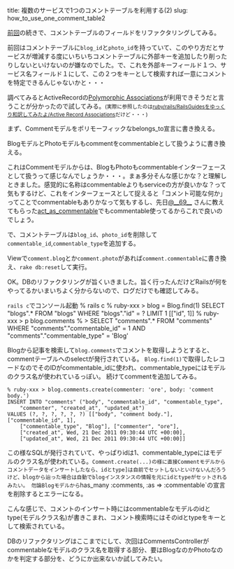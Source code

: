 title: 複数のサービスで1つのコメントテーブルを利用する(2)
slug: how_to_use_one_comment_table2

[前回](/blog/2011/12/20/how_to_use_one_comment_table/)の続きで、コメントテーブルのフィールドをリファクタリングしてみる。

前回はコメントテーブルに`blog_id`と`photo_id`を持っていて、このやり方だとサービスが増減する度にいちいちコメントテーブルに外部キーを追加したり削ったりしないといけないのが嫌なのでした。で、これを外部キーフィールド１つ、サービス名フィールド１にして、この２つをキーとして検索すれば一意にコメントを特定できるんじゃないかと・・・

調べてみるとActiveRecordの[Polymorphic Associations](http://guides.rubyonrails.org/association_basics.html#polymorphic-associations)が利用できそうだと言うことが分かったので試してみる。<small>(実際に参照したのは[ruby/rails/RailsGuidesをゆっくり和訳してみたよ/Active Record Associations](http://wiki.usagee.co.jp/ruby/rails/RailsGuides%E3%82%92%E3%82%86%E3%81%A3%E3%81%8F%E3%82%8A%E5%92%8C%E8%A8%B3%E3%81%97%E3%81%A6%E3%81%BF%E3%81%9F%E3%82%88/Active%20Record%20Associations#t758e640)だけど・・・)</small>

まず、Commentモデルをポリモーフィックなbelongs_to宣言に書き換える。
<script src="https://gist.github.com/1505127.js?file=comment.rb"></script>

BlogモデルとPhotoモデルもcommentをcommentableとして扱うように書き換える。
<script src="https://gist.github.com/1505127.js?file=blog.rb"></script>
<script src="https://gist.github.com/1505127.js?file=photo.rb"></script>

これはCommentモデルからは、BlogもPhotoもcommentableインターフェースとして扱うって感じなんでしょうか・・・。まぁ多分そんな感じかな？と理解しときました。感覚的に名称はcommentableよりもserviceの方が良いかな？って気もするけど、これをインターフェースとして捉えると「コメント可能な何か」ってことでcommentableもありかなって気もするし、先日[@\_\_69\_\_](https://twitter.com/#!/__69__) さんに教えてもらった[act_as_commentable](https://sites.google.com/site/railssiryou/gem/-16-a-commenting-system---part-1-acts_as_commentableno-yi-denamono)でもcommentable使ってるからこれで良いのでしょう。

で、コメントテーブルは`blog_id`、`photo_id`を削除して`commentable_id`,`commentable_type`を追加する。
<script src="https://gist.github.com/1505127.js?file=schema.rb"></script>

Viewで`comment.blog`とか`comment.photo`があれば`comment.commentable`に書き換え、`rake db:reset`して実行。

OK。DBのリファクタリングが旨くいきました。旨く行ったんだけどRailsが何をやってるかいまいちよく分からないので、ログだけでも確認してみる。

`rails c`でコンソール起動
    % rails c
    % ruby-xxx > blog = Blog.find(1)
    SELECT "blogs".* FROM "blogs" WHERE "blogs"."id" = ? LIMIT 1  [["id", 1]] 
    % ruby-xxx > p blog.comments
    % > SELECT "comments".* FROM "comments"
        WHERE "comments"."commentable_id" = 1 AND "comments"."commentable_type" = 'Blog'

Blogから記事を検索して`blog.comments`でコメントを取得しようとすると、commentテーブルへのselectが発行されている。 `Blog.find(1)`で取得したレコードなのでそのIDがcommentable_idに使われ、commentable_typeにはモデルのクラス名が使われているっぽい。 続けてcommentを追加してみる。

    % ruby-xxx > blog.comments.create(commenter: 'ore', body: 'comment body.')
    INSERT INTO "comments" ("body", "commentable_id", "commentable_type", 
        "commenter", "created_at", "updated_at") 
    VALUES (?, ?, ?, ?, ?, ?) [["body", "comment body."], ["commentable_id", 1], 
        ["commentable_type", "Blog"], ["commenter", "ore"], 
        ["created_at", Wed, 21 Dec 2011 09:30:44 UTC +00:00], 
        ["updated_at", Wed, 21 Dec 2011 09:30:44 UTC +00:00]]

この様なSQLが発行されていて、やっぱりidは1、commentable_typeにはモデルのクラス名が使われている。`Comment.create(...)の様に直接Commentモデルからコメントデータをインサートしたなら、idとtype]は自前でセットしないといけないんだろうけど、blogから辿った場合は自動でblogインスタンスの情報を元にidとtypeがセットされるみたい。 勿論Blogモデルから`has_many :comments, :as => :commentable`の宣言を削除するとエラーになる。

こんな感じで、コメントのインサート時にはcommentableなモデルのidとtype(モデルクラス名)が書きこまれ、コメント検索時にはそのidとtypeをキーとして検索されている。

DBのリファクタリングはここまでにして、次回はCommentsControllerがcommentableなモデルのクラス名を取得する部分、要はBlogなのかPhotoなのかを判定する部分を、どうにか出来ないか試してみたい。
